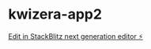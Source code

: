 # kwizera-app2

[Edit in StackBlitz next generation editor ⚡️](https://stackblitz.com/~/github.com/kwizeracobaye/kwizera-app2)